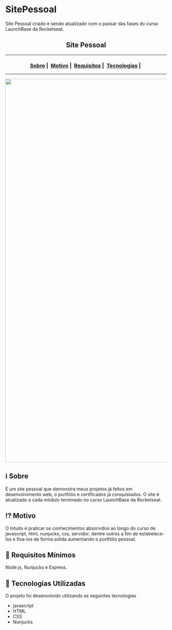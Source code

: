 # SitePessoal
Site Pessoal criado e sendo atualizado com o passar das fases do curso LaunchBase da Rocketseat.

<h2 align="center">Site Pessoal</h2>

___




<h3 align="center">
  <a href="#information_source-sobre">Sobre</a>&nbsp;|&nbsp;
  <a href="#interrobang-motivo">Motivo</a>&nbsp;|&nbsp;
  <a href="#seedling-requisitos-mínimos">Requisitos</a>&nbsp;|&nbsp;
  <a href="#rocket-tecnologias-utilizadas">Tecnologias</a>&nbsp;|&nbsp;
</h3>

___

<img src="https://readme-maker.herokuapp.com/uploads/11955d1fdc32d71e-Captura-de-tela-em-2020-08-25-17-28-13.png" width="1200">

## :information_source: Sobre

É um site pessoal que demonstra meus projetos já feitos em desenvolvimento web, o portfólio e certificados já conquistados. 
O site é atualizado a cada módulo terminado no curso LaunchBase da Rocketseat.

## :interrobang: Motivo

O Intuito é praticar os conhecimentos absorvidos ao longo do curso de javascript, html, nunjucks, css, servidor, dentre outros a fim de estabelece-los e fixa-los de forma sólida aumentando o portfólio pessoal.

## :seedling: Requisitos Mínimos

Node.js, Nunjucks e Express.

## :rocket: Tecnologias Utilizadas 

O projeto foi desenvolvido utilizando as seguintes tecnologias

- javascript
- HTML
- CSS
- Nunjucks

